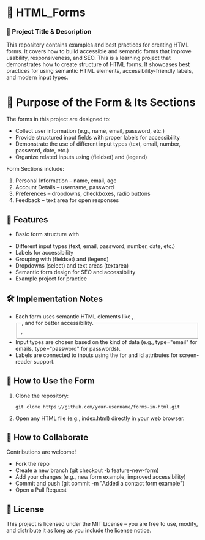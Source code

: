#  📑 HTML_Forms 
### 📌 Project Title & Description

This repository contains examples and best practices for creating  HTML forms. It covers how to build accessible and semantic forms that improve usability, responsiveness, and SEO.
This  is a learning project that demonstrates how to create structure of HTML forms. It showcases best practices for using semantic HTML elements, accessibility-friendly labels, and modern input types.

# 🎯 Purpose of the Form & Its Sections
The forms in this project are designed to:

* Collect user information (e.g., name, email, password, etc.)
* Provide structured input fields with proper labels for accessibility
* Demonstrate the use of different input types (text, email, number, password, date, etc.)
* Organize related inputs using (fieldset) and (legend)

Form Sections include:

1. Personal Information – name, email, age
1. Account Details – username, password
1. Preferences – dropdowns, checkboxes, radio buttons
1. Feedback – text area for open responses

## 🔹 Features

* Basic form structure with <form>
* Different input types (text, email, password, number, date, etc.)
* Labels for accessibility
* Grouping with (fieldset) and (legend)
* Dropdowns (select) and text areas (textarea)
* Semantic form design for SEO and accessibility
* Example project for practice


## 🛠️ Implementation Notes

* Each form uses semantic HTML elements like <form>, <fieldset>, <legend>, and <label> for better accessibility.
* Input types are chosen based on the kind of data (e.g., type="email" for emails, type="password" for passwords).
* Labels are connected to inputs using the for and id attributes for screen-reader support.

## 🚀 How to Use  the Form

1. Clone the repository:

   
   ```
   git clone https://github.com/your-username/forms-in-html.git
   ```

1. Open any HTML file (e.g., index.html) directly in your web browser.


## 🤝 How to Collaborate
Contributions are welcome! 

* Fork the repo
* Create a new branch (git checkout -b feature-new-form)
* Add your changes (e.g., new form example, improved accessibility)
* Commit and push (git commit -m "Added a contact form example")
* Open a Pull Request

##  📜 License

This project is licensed under the MIT License – you are free to use, modify, and distribute it as long as you include the license notice.







